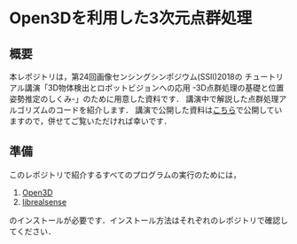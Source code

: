 # Open3Dを利用した3次元点群処理
## 概要
本レポジトリは，第24回画像センシングシンポジウム(SSII)2018の
チュートリアル講演「3D物体検出とロボットビジョンへの応用
-3D点群処理の基礎と位置姿勢推定のしくみ-」のために用意した資料です．
講演中で解説した点群処理アルゴリズムのコードを紹介します．
講演で公開した資料は[こちら]()で公開していますので，併せてご覧いただければ幸いです．

## 準備
このレポジトリで紹介するすべてのプログラムの実行のためには，
1. [Open3D](https://github.com/IntelVCL/Open3D)
2. [librealsense](https://github.com/IntelRealSense/librealsense)

のインストールが必要です．インストール方法はそれぞれのレポジトリで確認してください．

##